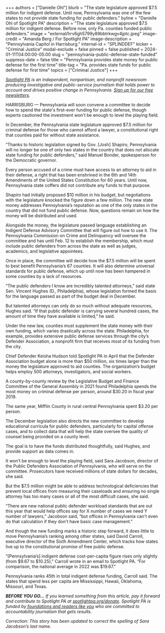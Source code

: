 +++
authors = ["Danielle Ohl"]
blurb = "The state legislature approved $7.5 million for indigent defense. Until now, Pennsylvania was one of the few states to not provide state funding for public defenders."
byline = "Danielle Ohl of Spotlight PA"
description = "The state legislature approved $7.5 million for indigent defense. Before now, only Pa. counties funded public defenders."
image = "external/hrv6gh5799y89bbtrkwgv4jptc.jpeg"
image-credit = "Amanda Berg / For Spotlight PA"
image-description = "Pennsylvania Capitol in Harrisburg."
internal-id = "SPLINDDEF"
kicker = "Criminal Justice"
modal-exclude = false
pinned = false
published = 2024-01-11T04:00:00-05:00
slug = "pennsylvania-public-defense-state-funded"
suppress-date = false
title = "Pennsylvania provides state money for public defense for the first time"
title-tag = "Pa. provides state funds for public defense for first time"
topics = ["Criminal Justice"]
+++

<a href="https://www.spotlightpa.org/"><em>Spotlight PA</em></a><em> is an independent, nonpartisan, and nonprofit newsroom producing investigative and public-service journalism that holds power to account and drives positive change in Pennsylvania. </em><a href="https://www.spotlightpa.org/newsletters"><em>Sign up for our free newsletters</em></a><em>.</em>

HARRISBURG — Pennsylvania will soon convene a committee to decide how to spend the state&#39;s first-ever funding for public defense, though experts cautioned the investment won&#39;t be enough to level the playing field.

In December, the Pennsylvania state legislature approved $7.5 million for criminal defense for those who cannot afford a lawyer, a constitutional right that counties paid for without state assistance.

<script src="https://www.spotlightpa.org/embed.js" async></script><div data-spl-embed-version="1" data-spl-src="https://www.spotlightpa.org/embeds/newsletter/"></div>

“Thanks to historic legislation signed by Gov. \[Josh\] Shapiro, Pennsylvania will no longer be one of only two states in the country that does not allocate state funding for public defenders,” said Manuel Bonder, spokesperson for the Democratic governor.

Every person accused of a crime must have access to an attorney to aid in their defense, a right that has been enshrined in the 6th and 14th Amendments of the United States Constitution for 60 years. Until now, Pennsylvania state coffers did not contribute any funds to that purpose.

Shapiro had initially proposed $10 million in his budget, but negotiations with the legislature knocked the figure down a few million. The new state money addresses Pennsylvania’s reputation as one of the only states in the country that did not fund public defense. Now, questions remain on how the money will be distributed and used.

Alongside the money, the legislature passed language establishing an Indigent Defense Advisory Committee that will figure out how to use it. The Pennsylvania Commission on Crime and Delinquency will oversee the committee and has until Feb. 12 to establish the membership, which must include public defenders from across the state as well as judges, academics, and legislative appointees.

Once in place, the committee will decide how the $7.5 million will be spent to best benefit Pennsylvania’s 67 counties. It will also determine universal standards for public defense, which up until now has been hampered in some counties by a lack of resources.

“The public defenders I know are incredibly talented attorneys,” said state Sen. Vincent Hughes (D., Philadelphia), whose legislation formed the basis for the language passed as part of the budget deal in December.

But talented attorneys can only do so much without adequate resources, Hughes said. “If that public defender is carrying several hundred cases, the amount of time they have available is limited,” he said.

Under the new law, counties must supplement the state money with their own funding, which varies drastically across the state. Philadelphia, for example, provides extensive public defense services through the city’s Defender Association, a nonprofit firm that receives most of its funding from the city.

Chief Defender Keisha Hudson told Spotlight PA in April that the Defender Association budget alone is more than $50 million, six times larger than the money the legislature approved to aid counties. The organization’s budget helps employ 500 attorneys, investigators, and social workers.

A county-by-county review by the Legislative Budget and Finance Committee of the General Assembly in 2021 found Philadelphia spends the most money on criminal defense per person, around $30.20 in fiscal year 2019.

The same year, Mifflin County in rural central Pennsylvania spent $3.20 per person.

The December legislation also directs the new committee to develop educational curricula for public defenders, particularly for capital offense cases, and to collect data that will help the state oversee the quality of counsel being provided on a county level.

The goal is to have the funds distributed thoughtfully, said Hughes, and provide support as data comes in.

It won’t be enough to level the playing field, said Sara Jacobson, director of the Public Defenders Association of Pennsylvania, who will serve on the committee. Prosecutors have received millions of state dollars for decades, she said.

But the $7.5 million might be able to address technological deficiencies that prevent local offices from measuring their caseloads and ensuring no single attorney has too many cases or all of the most difficult cases, she said.

“There are new national public defender workload standards that are out this year that would help offices say for X number of cases we need Y number of lawyers,” Jacobson said, “but offices in Pennsylvania can&#39;t even do that calculation if they don&#39;t have basic case management.”

<script src="https://www.spotlightpa.org/embed.js" async></script><div data-spl-embed-version="1" data-spl-src="https://www.spotlightpa.org/embeds/donate/"></div>

And though the new funding marks a historic step forward, it does little to move Pennsylvania’s ranking among other states, said David Carroll, executive director of the Sixth Amendment Center, which tracks how states live up to the constitutional promise of free public defense.

“\[Pennsylvania’s\] indigent defense cost-per-capita figure rises only slightly (from $9.67 to $10.25),” Carroll wrote in an email to Spotlight PA. “For comparison, the national average in 2022 was $19.67.”

Pennsylvania ranks 45th in total indigent defense funding, Carroll said. The states that spend less per capita are Mississippi, Hawaii, Oklahoma, Missouri, and Texas.

<strong><em>BEFORE YOU GO…</em></strong><em> If you learned something from this article, pay it forward and contribute to Spotlight PA at </em><a href="http://spotlightpa.org/donate"><em>spotlightpa.org/donate</em></a><em>. Spotlight PA is funded by</em><a href="https://www.spotlightpa.org/support"><em> foundations and readers like you</em></a><em> who are committed to accountability journalism that gets results.</em>

<em>Correction: This story has been updated to correct the spelling of Sara Jacobson’s last name.</em>

